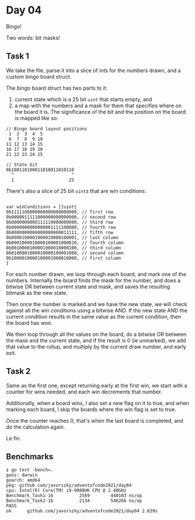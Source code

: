 # Day 04

Bingo!

Two words: bit masks!

## Task 1

We take the file, parse it into a slice of ints for the numbers drawn, and a custom bingo board struct.

The bingo board struct has two parts to it:

1. current state which is a 25 bit `uint` that starts empty, and
2. a map with the numbers and a mask for them that specifies where on the board it is. The significance of the bit and
   the position on the board is mapped like so:

```
// Bingo board layout positions
 1  2  3  4  5
 6  7  8  9 10
11 12 13 14 15
16 17 18 19 20
21 22 23 24 25

// State bit
0b100110100011010011010110
  ^                      ^
  1                     25
```

There's also a slice of 25 bit `uint`s that are win conditions:

```golang

var winConditions = []uint{
0b1111100000000000000000000, // first row
0b0000011111000000000000000, // second row
0b0000000000111110000000000, // third row
0b0000000000000001111100000, // fourth row
0b0000000000000000000011111, // fifth row
0b0000100001000010000100001, // last column
0b0001000010000100001000010, // fourth column
0b0010000100001000010000100, // third column
0b0100001000010000100001000, // second column
0b1000010000100001000010000, // first column
}
```

For each number drawn, we loop through each board, and mark one of the numbers. Internally the board finds the mask for
the number, and does a bitwise OR between current state and mask, and saves the resulting bitmask as the new state.

Then once the number is marked and we have the new state, we will check against all the win conditions using a bitwise
AND. If the new state AND the current condition results in the same value as the current condition, then the board has
won.

We then loop through all the values on the board, do a bitwise OR between the mask and the current state, and if the
result is 0 (ie unmarked), we add that value to the rollup, and multiply by the current draw number, and early exit.

## Task 2

Same as the first one, except returning early at the first win, we start with a counter for wins needed, and each win
decrements that number.

Additionally, when a board wins, I also set a new flag on it to true, and when marking each board, I skip the boards
where the win flag is set to true.

Once the counter reaches 0, that's when the last board is completed, and do the calculation again.

Le fin.

## Benchmarks

```shell
❯ go test -bench=.
goos: darwin
goarch: amd64
pkg: github.com/javorszky/adventofcode2021/day04
cpu: Intel(R) Core(TM) i9-9980HK CPU @ 2.40GHz
Benchmark_Task1-16    	    2569	    440103 ns/op
Benchmark_Task2-16    	    2134	    546266 ns/op
PASS
ok  	github.com/javorszky/adventofcode2021/day04	2.639s
```
